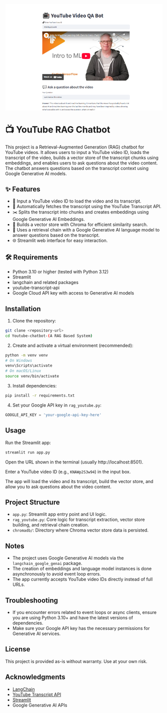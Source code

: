 ![Screenshot](app.png)

# 📺 YouTube RAG Chatbot

This project is a Retrieval-Augmented Generation (RAG) chatbot for YouTube videos. It allows users to input a YouTube video ID, loads the transcript of the video, builds a vector store of the transcript chunks using embeddings, and enables users to ask questions about the video content. The chatbot answers questions based on the transcript context using Google Generative AI models.

## ✨ Features

- 🔗 Input a YouTube video ID to load the video and its transcript.
- 📜 Automatically fetches the transcript using the YouTube Transcript API.
- ✂️ Splits the transcript into chunks and creates embeddings using Google Generative AI Embeddings.
- 💾 Builds a vector store with Chroma for efficient similarity search.
- 🤖 Uses a retrieval chain with a Google Generative AI language model to answer questions based on the transcript.
- 🌐 Streamlit web interface for easy interaction.

## 🛠️ Requirements

- Python 3.10 or higher (tested with Python 3.12)
- Streamlit
- langchain and related packages
- youtube-transcript-api
- Google Cloud API key with access to Generative AI models

## Installation

1. Clone the repository:

```bash
git clone <repository-url>
cd Youtube-chatbot-(A RAG Based System)
```

2. Create and activate a virtual environment (recommended):

```bash
python -m venv venv
# On Windows
venv\Scripts\activate
# On macOS/Linux
source venv/bin/activate
```

3. Install dependencies:

```bash
pip install -r requirements.txt
```

4. Set your Google API key in `rag_youtube.py`:

```python
GOOGLE_API_KEY = 'your-google-api-key-here'
```

## Usage

Run the Streamlit app:

```bash
streamlit run app.py
```

Open the URL shown in the terminal (usually http://localhost:8501).

Enter a YouTube video ID (e.g., `KNAWp2S3w94`) in the input box.

The app will load the video and its transcript, build the vector store, and allow you to ask questions about the video content.

## Project Structure

- `app.py`: Streamlit app entry point and UI logic.
- `rag_youtube.py`: Core logic for transcript extraction, vector store building, and retrieval chain creation.
- `chromadb/`: Directory where Chroma vector store data is persisted.

## Notes

- The project uses Google Generative AI models via the `langchain_google_genai` package.
- The creation of embeddings and language model instances is done asynchronously to avoid event loop errors.
- The app currently accepts YouTube video IDs directly instead of full URLs.

## Troubleshooting

- If you encounter errors related to event loops or async clients, ensure you are using Python 3.10+ and have the latest versions of dependencies.
- Make sure your Google API key has the necessary permissions for Generative AI services.

## License

This project is provided as-is without warranty. Use at your own risk.

## Acknowledgments

- [LangChain](https://python.langchain.com/)
- [YouTube Transcript API](https://github.com/jdepoix/youtube-transcript-api)
- [Streamlit](https://streamlit.io/)
- Google Generative AI APIs
